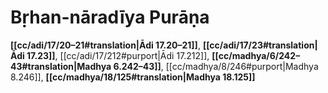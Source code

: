 # Bṛhan-nāradīya Purāṇa

**[[cc/adi/17/20–21#translation|Ādi 17.20–21]]**, **[[cc/adi/17/23#translation|Ādi 17.23]]**, [[cc/adi/17/212#purport|Ādi 17.212]], **[[cc/madhya/6/242–43#translation|Madhya 6.242–43]]**, [[cc/madhya/8/246#purport|Madhya 8.246]], **[[cc/madhya/18/125#translation|Madhya 18.125]]**

